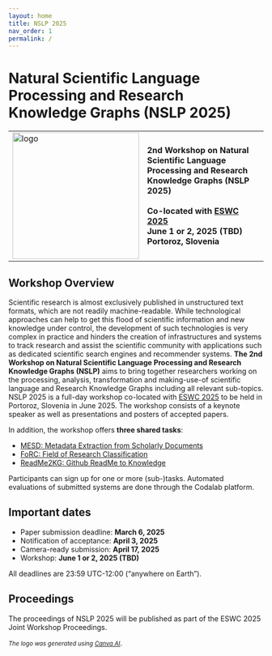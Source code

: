 ```yaml
---
layout: home
title: NSLP 2025
nav_order: 1
permalink: /
---
```


# Natural Scientific Language Processing and Research Knowledge Graphs (NSLP 2025)

<table>
  <tr>
    <td style="text-align:left">
      <img width="250" height="250" src="./logo.png" alt="logo"/>
    </td>
    <td>
    <strong>2nd Workshop on Natural Scientific Language Processing and Research Knowledge Graphs (NSLP 2025)
</strong>
    <br/><br/>
    <strong>Co-located with <a href="https://2025.eswc-conferences.org" target="_blank">ESWC 2025</a></strong>
    <br/>
    <strong><span>June 1 or 2, 2025 (TBD)</span></strong>
    <br/>
    <strong>Portoroz, Slovenia</strong>
    </td>
  </tr>
</table>

## Workshop Overview

Scientific research is almost exclusively published in unstructured text formats, which are not readily machine-readable. While technological approaches can help to get this flood of scientific information and new knowledge under control, the development of such technologies is very complex in practice and hinders the creation of infrastructures and systems to track research and assist the scientific community with applications such as dedicated scientific search engines and recommender systems. **The 2nd Workshop on Natural Scientific Language Processing and Research Knowledge Graphs (NSLP)** aims to bring together researchers working on the processing, analysis, transformation and making-use-of scientific language and Research Knowledge Graphs including all relevant sub-topics. NSLP 2025 is a full-day workshop co-located with [ESWC 2025](https://2025.eswc-conferences.org) to be held in Portoroz, Slovenia in June 2025. The workshop consists of a keynote speaker as well as presentations and posters of accepted papers. 

In addition, the workshop offers **three shared tasks**:

* [MESD: Metadata Extraction from Scholarly Documents](https://nfdi4ds.github.io/nslp2025/docs/mesd_shared_task.html)
* [FoRC: Field of Research Classification](https://nfdi4ds.github.io/nslp2025/docs/forc_shared_task.html)
* [ReadMe2KG: Github ReadMe to Knowledge](https://nfdi4ds.github.io/nslp2025/docs/readme2kg_shared_task.html)
  
Participants can sign up for one or more (sub-)tasks. Automated evaluations of submitted systems are done through the Codalab platform.

## Important dates

* Paper submission deadline: **March 6, 2025**
* Notification of acceptance: **April 3, 2025**
* Camera-ready submission: **April 17, 2025**
* Workshop: **<span>June 1 or 2, 2025 (TBD)</span>**

All deadlines are 23:59 UTC-12:00 (“anywhere on Earth”).

## Proceedings 
The proceedings of NSLP 2025 will be published as part of the ESWC 2025 Joint Workshop Proceedings. 


<small><i>The logo was generated using [Canva AI](https://www.canva.com/en_gb/)</i></small>.
